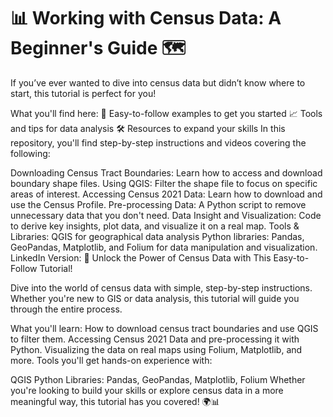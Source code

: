 # 📊 **Working with Census Data: A Beginner's Guide** 🗺️  

If you’ve ever wanted to dive into census data but didn’t know where to start, this tutorial is perfect for you!

What you'll find here:
🚀 Easy-to-follow examples to get you started
📈 Tools and tips for data analysis
🛠️ Resources to expand your skills
In this repository, you'll find step-by-step instructions and videos covering the following:

Downloading Census Tract Boundaries: Learn how to access and download boundary shape files.
Using QGIS: Filter the shape file to focus on specific areas of interest.
Accessing Census 2021 Data: Learn how to download and use the Census Profile.
Pre-processing Data: A Python script to remove unnecessary data that you don't need.
Data Insight and Visualization: Code to derive key insights, plot data, and visualize it on a real map.
Tools & Libraries:
QGIS for geographical data analysis
Python libraries: Pandas, GeoPandas, Matplotlib, and Folium for data manipulation and visualization.
LinkedIn Version:
🚀 Unlock the Power of Census Data with This Easy-to-Follow Tutorial!

Dive into the world of census data with simple, step-by-step instructions. Whether you're new to GIS or data analysis, this tutorial will guide you through the entire process.

What you'll learn:
How to download census tract boundaries and use QGIS to filter them.
Accessing Census 2021 Data and pre-processing it with Python.
Visualizing the data on real maps using Folium, Matplotlib, and more.
Tools you'll get hands-on experience with:

QGIS
Python Libraries: Pandas, GeoPandas, Matplotlib, Folium
Whether you're looking to build your skills or explore census data in a more meaningful way, this tutorial has you covered! 🌍📊


